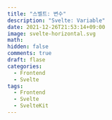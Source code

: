 ```yaml
---
title: "스벨트: 변수"
description: "Svelte: Variable"
date: 2021-12-26T21:53:14+09:00
image: svelte-horizontal.svg
math:
hidden: false
comments: true
draft: flase
categories:
  - Frontend
  - Svelte
tags:
  - Frontend
  - Svelte
  - SvelteKit
---
```

